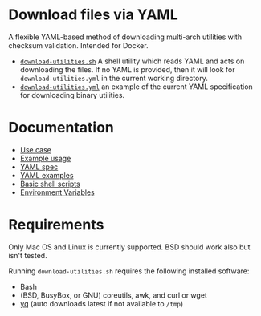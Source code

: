# Download files via YAML

A flexible YAML-based method of downloading multi-arch utilities with checksum
validation. Intended for Docker.

- [`download-utilities.sh`](download-utilities.sh) A shell utility which reads
  YAML and acts on downloading the files.  If no YAML is provided, then it will
  look for `download-utilities.yml` in the current working directory.
- [`download-utilities.yml`](download-utilities.yml) an example of the current
  YAML specification for downloading binary utilities.

# Documentation

- [Use case](docs/use-case.md)
- [Example usage](docs/example-usage.md)
- [YAML spec](docs/yaml-spec.md)
- [YAML examples](docs/yaml-examples.md)
- [Basic shell scripts](docs/shell-scripting.md)
- [Environment Variables](docs/environment-variables.md)

# Requirements

Only Mac OS and Linux is currently supported.  BSD should work also but isn't
tested.

Running `download-utilities.sh` requires the following installed software:

- Bash
- (BSD, BusyBox, or GNU) coreutils, awk, and curl or wget
- [yq][yq] (auto downloads latest if not available to `/tmp`)

[yq]: https://github.com/mikefarah/yq
